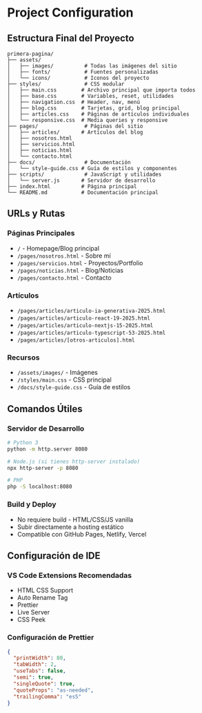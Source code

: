 # Project Configuration

## Estructura Final del Proyecto

```
primera-pagina/
├── assets/
│   ├── images/          # Todas las imágenes del sitio
│   ├── fonts/           # Fuentes personalizadas
│   └── icons/           # Iconos del proyecto
├── styles/              # CSS modular
│   ├── main.css        # Archivo principal que importa todos
│   ├── base.css        # Variables, reset, utilidades
│   ├── navigation.css  # Header, nav, menú
│   ├── blog.css        # Tarjetas, grid, blog principal  
│   ├── articles.css    # Páginas de artículos individuales
│   └── responsive.css  # Media queries y responsive
├── pages/               # Páginas del sitio
│   ├── articles/       # Artículos del blog
│   ├── nosotros.html
│   ├── servicios.html
│   ├── noticias.html
│   └── contacto.html
├── docs/                # Documentación
│   └── style-guide.css # Guía de estilos y componentes
├── scripts/             # JavaScript y utilidades
│   └── server.js       # Servidor de desarrollo
├── index.html          # Página principal
└── README.md           # Documentación principal
```

## URLs y Rutas

### Páginas Principales
- `/` - Homepage/Blog principal
- `/pages/nosotros.html` - Sobre mí  
- `/pages/servicios.html` - Proyectos/Portfolio
- `/pages/noticias.html` - Blog/Noticias
- `/pages/contacto.html` - Contacto

### Artículos
- `/pages/articles/articulo-ia-generativa-2025.html`
- `/pages/articles/articulo-react-19-2025.html`
- `/pages/articles/articulo-nextjs-15-2025.html`
- `/pages/articles/articulo-typescript-53-2025.html`
- `/pages/articles/[otros-articulos].html`

### Recursos
- `/assets/images/` - Imágenes
- `/styles/main.css` - CSS principal
- `/docs/style-guide.css` - Guía de estilos

## Comandos Útiles

### Servidor de Desarrollo
```bash
# Python 3
python -m http.server 8080

# Node.js (si tienes http-server instalado)
npx http-server -p 8080

# PHP
php -S localhost:8080
```

### Build y Deploy
- No requiere build - HTML/CSS/JS vanilla
- Subir directamente a hosting estático
- Compatible con GitHub Pages, Netlify, Vercel

## Configuración de IDE

### VS Code Extensions Recomendadas
- HTML CSS Support
- Auto Rename Tag  
- Prettier
- Live Server
- CSS Peek

### Configuración de Prettier
```json
{
  "printWidth": 80,
  "tabWidth": 2,
  "useTabs": false,
  "semi": true,
  "singleQuote": true,
  "quoteProps": "as-needed",
  "trailingComma": "es5"
}
```
